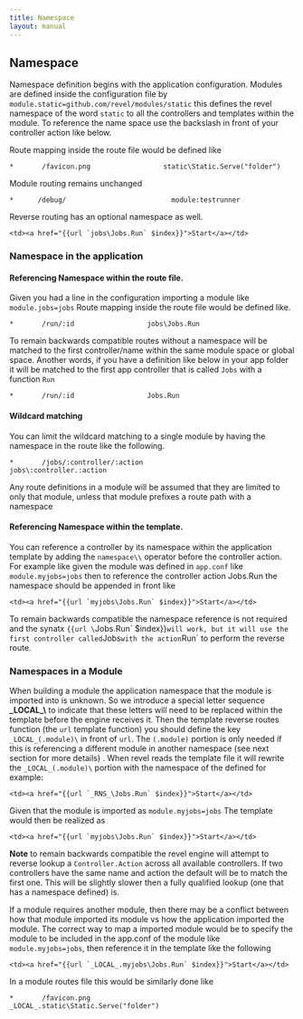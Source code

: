 ```yaml
---
title: Namespace
layout: manual
---
```



## Namespace 

Namespace definition begins with the application configuration. Modules are defined inside the configuration file by `module.static=github.com/revel/modules/static` this defines the revel namespace of the word `static` to all the controllers and templates within the module. To reference the name space use the backslash in front of your controller action like below.

Route mapping inside the route file would be defined like

    *       /favicon.png                  static\Static.Serve("folder")

Module routing remains unchanged

    *      /debug/                          module:testrunner

Reverse routing has an optional namespace as well.

    <td><a href="{{url `jobs\Jobs.Run` $index}}">Start</a></td>

### Namespace in the application
#### Referencing Namespace within the route file. 
Given you had a line in the configuration importing a module like   `module.jobs=jobs` Route mapping inside the route file would be defined like.

    *       /run/:id                  jobs\Jobs.Run

To remain backwards compatible routes without a namespace will be matched to the first controller/name within the same module space or global space. Another words, if you have a definition like below in your app folder it will be matched to the first app controller that is called `Jobs` with a function `Run`

    *       /run/:id                  Jobs.Run

#### Wildcard matching
You can limit the wildcard matching to a single module by having the namespace in the route like the following. 

    *       /jobs/:controller/:action                  jobs\:controller.:action

Any route definitions in a module will be assumed that they are limited to only that module, unless that module prefixes a route path with a namespace 

#### Referencing Namespace within the template. 
You can reference a controller by its namespace within the application template by adding the `namespace\\` operator before the controller action. For example like given the module was defined in `app.conf` like  `module.myjobs=jobs` then to reference the controller action Jobs.Run the namespace should be appended in front like

    <td><a href="{{url `myjobs\Jobs.Run` $index}}">Start</a></td>

To remain backwards compatible the namespace reference is not required and the synatx `{{url \`Jobs.Run\` $index}}` will work, but it will use the first controller called `Jobs` with the action `Run` to perform the reverse route.

### Namespaces in a Module 
When building a module the application namespace that the module is imported into is unknown. So we introduce a special letter sequence **\_LOCAL\_\\** to indicate that these letters will need to be replaced within the template before the engine receives it. Then the template reverse routes function (the `url` template function) you should define the key `_LOCAL_(.module)\` in front of `url`. The `(.module)` portion is only needed if this is referencing a different module in another namespace (see next section for more details) . When revel reads the template file it will rewrite the `_LOCAL_(.module)\` portion with the namespace of the defined for example:

    <td><a href="{{url `_RNS_\Jobs.Run` $index}}">Start</a></td>

Given that the module is imported as `module.myjobs=jobs` The template would then be realized as 

    <td><a href="{{url `myjobs\Jobs.Run` $index}}">Start</a></td>

**Note** to remain backwards compatible the revel engine will attempt to reverse lookup a `Controller.Action` across all available controllers. If two controllers have the same name and action the default will be to match the first one. This will be slightly slower then a fully qualified lookup (one that has a namespace defined) is.

If a module requires another module, then there may be a conflict between how that module imported its module vs how the application imported the module. The correct way to map a imported module would be to specify the module to be included in the app.conf of the module like `module.myjobs=jobs`, then reference it in the template like the following

    <td><a href="{{url `_LOCAL_.myjobs\Jobs.Run` $index}}">Start</a></td>

In a module routes file this would be similarly done like

    *       /favicon.png                  _LOCAL_.static\Static.Serve("folder")
